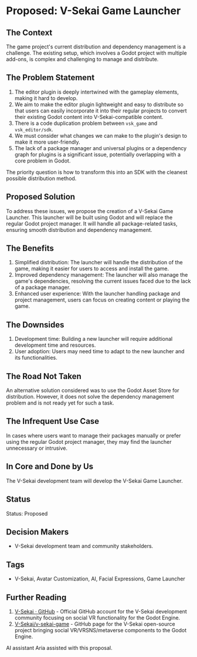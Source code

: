 # Proposed: V-Sekai Game Launcher

## The Context

The game project's current distribution and dependency management is a challenge. The existing setup, which involves a Godot project with multiple add-ons, is complex and challenging to manage and distribute.

## The Problem Statement

1. The editor plugin is deeply intertwined with the gameplay elements, making it hard to develop.
2. We aim to make the editor plugin lightweight and easy to distribute so that users can easily incorporate it into their regular projects to convert their existing Godot content into V-Sekai-compatible content.
3. There is a code duplication problem between `vsk_game` and `vsk_editor/sdk`.
4. We must consider what changes we can make to the plugin's design to make it more user-friendly.
5. The lack of a package manager and universal plugins or a dependency graph for plugins is a significant issue, potentially overlapping with a core problem in Godot.

The priority question is how to transform this into an SDK with the cleanest possible distribution method.

## Proposed Solution

To address these issues, we propose the creation of a V-Sekai Game Launcher. This launcher will be built using Godot and will replace the regular Godot project manager. It will handle all package-related tasks, ensuring smooth distribution and dependency management.

## The Benefits

1. Simplified distribution: The launcher will handle the distribution of the game, making it easier for users to access and install the game.
2. Improved dependency management: The launcher will also manage the game's dependencies, resolving the current issues faced due to the lack of a package manager.
3. Enhanced user experience: With the launcher handling package and project management, users can focus on creating content or playing the game.

## The Downsides

1. Development time: Building a new launcher will require additional development time and resources.
2. User adoption: Users may need time to adapt to the new launcher and its functionalities.

## The Road Not Taken

An alternative solution considered was to use the Godot Asset Store for distribution. However, it does not solve the dependency management problem and is not ready yet for such a task.

## The Infrequent Use Case

In cases where users want to manage their packages manually or prefer using the regular Godot project manager, they may find the launcher unnecessary or intrusive.

## In Core and Done by Us

The V-Sekai development team will develop the V-Sekai Game Launcher.

## Status

Status: Proposed

## Decision Makers

- V-Sekai development team and community stakeholders.

## Tags

- V-Sekai, Avatar Customization, AI, Facial Expressions, Game Launcher

## Further Reading

1. [V-Sekai · GitHub](https://github.com/v-sekai) - Official GitHub account for the V-Sekai development community focusing on social VR functionality for the Godot Engine.
2. [V-Sekai/v-sekai-game](https://github.com/v-sekai/v-sekai-game) - GitHub page for the V-Sekai open-source project bringing social VR/VRSNS/metaverse components to the Godot Engine.

AI assistant Aria assisted with this proposal.
